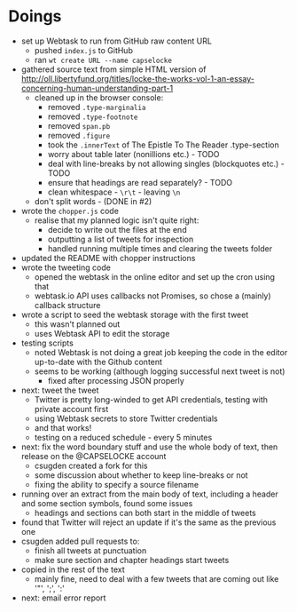 # Doings

* set up Webtask to run from GitHub raw content URL
  * pushed `index.js` to GitHub
  * ran `wt create URL --name capselocke`
* gathered source text from simple HTML version of http://oll.libertyfund.org/titles/locke-the-works-vol-1-an-essay-concerning-human-understanding-part-1
  * cleaned up in the browser console:
    * removed `.type-marginalia`
    * removed `.type-footnote`
    * removed `span.pb`
    * removed `.figure`
    * took the `.innerText` of The Epistle To The Reader .type-section
    * worry about table later (nonillions etc.) - TODO
    * deal with line-breaks by not allowing singles (blockquotes etc.) - TODO
    * ensure that headings are read separately? - TODO
    * clean whitespace - `\r\t` - leaving `\n`
  * don't split words - (DONE in #2)
* wrote the `chopper.js` code
  * realise that my planned logic isn't quite right:
    * decide to write out the files at the end
    * outputting a list of tweets for inspection
    * handled running multiple times and clearing the tweets folder
* updated the README with chopper instructions
* wrote the tweeting code
  * opened the webtask in the online editor and set up the cron using that
  * webtask.io API uses callbacks not Promises, so chose a (mainly) callback structure
* wrote a script to seed the webtask storage with the first tweet
  * this wasn't planned out
  * uses Webtask API to edit the storage
* testing scripts
  * noted Webtask is not doing a great job keeping the code in the editor up-to-date with the Github content
  * seems to be working (although logging successful next tweet is not)
    * fixed after processing JSON properly
* next: tweet the tweet
  * Twitter is pretty long-winded to get API credentials, testing with private account first
  * using Webtask secrets to store Twitter credentials
  * and that works!
  * testing on a reduced schedule - every 5 minutes
* next: fix the word boundary stuff and use the whole body of text, then release on the @CAPSELOCKE account
  * csugden created a fork for this
  * some discussion about whether to keep line-breaks or not
  * fixing the ability to specify a source filename
* running over an extract from the main body of text, including a header and some section symbols, found some issues
  * headings and sections can both start in the middle of tweets
* found that Twitter will reject an update if it's the same as the previous one
* csugden added pull requests to:
  * finish all tweets at punctuation
  * make sure section and chapter headings start tweets
* copied in the rest of the text
  * mainly fine, need to deal with a few tweets that are coming out like '"', ';', ':'
* next: email error report
